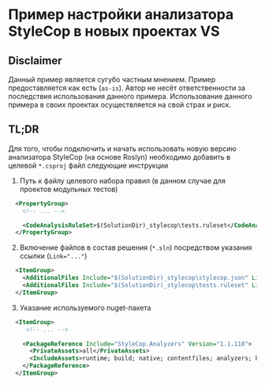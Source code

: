 # Пример настройки анализатора StyleCop в новых проектах VS
## Disclaimer
Данный пример является сугубо частным мнением. Пример предоставляется как есть (`as-is`). Автор не несёт ответственности за последствия использования данного примера. Использование данного примера в своих проектах осуществляется на свой страх и риск.

## TL;DR
Для того, чтобы подключить и начать использовать новую версию анализатора StyleCop (на основе Roslyn) необходимо добавить в целевой `*.csproj` файл следующие инструкции

1. Путь к файлу целевого набора правил (в данном случае для проектов модульных тестов)
```xml
  <PropertyGroup>
    <!-- ... -->

    <CodeAnalysisRuleSet>$(SolutionDir)_stylecop\tests.ruleset</CodeAnalysisRuleSet>
  </PropertyGroup>
```

2. Включение файлов в состав решения (`*.sln`) посредством указания ссылки (`Link="..."`)
```xml
  <ItemGroup>
    <AdditionalFiles Include="$(SolutionDir)_stylecop\stylecop.json" Link="_stylecop\stylecop.json" />
    <AdditionalFiles Include="$(SolutionDir)_stylecop\tests.ruleset" Link="_stylecop\tests.ruleset" />
  </ItemGroup>
```

3. Указание используемого nuget-пакета

```xml
  <ItemGroup>
     <!-- ... -->

    <PackageReference Include="StyleCop.Analyzers" Version="1.1.118">
      <PrivateAssets>all</PrivateAssets>
      <IncludeAssets>runtime; build; native; contentfiles; analyzers; buildtransitive</IncludeAssets>
    </PackageReference>
  </ItemGroup>
```